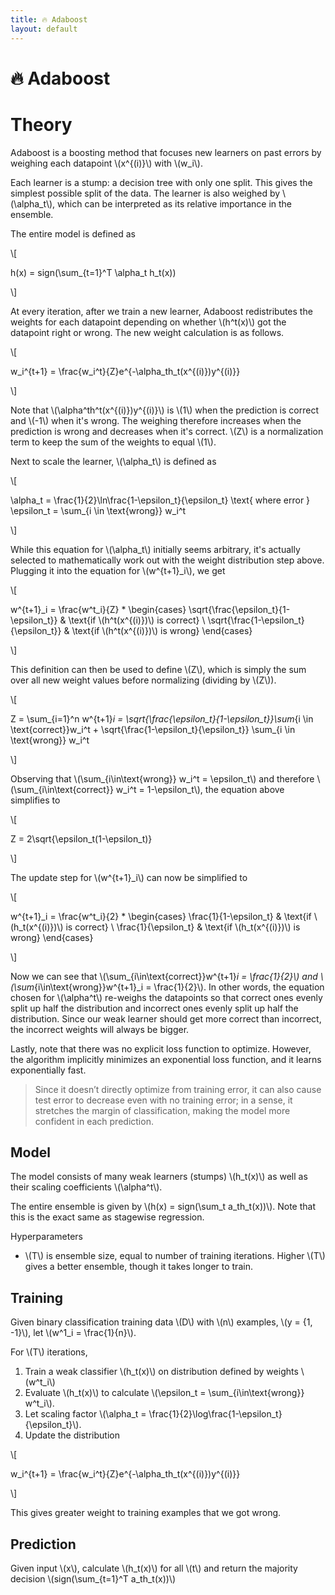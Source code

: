 ```yaml
---
title: 🔥 Adaboost
layout: default
---
```


# 🔥 Adaboost

# Theory
Adaboost is a boosting method that focuses new learners on past errors by weighing each datapoint \\(x^{(i)}\\) with \\(w_i\\).

Each learner is a stump: a decision tree with only one split. This gives the simplest possible split of the data. The learner is also weighed by \\(\alpha_t\\), which can be interpreted as its relative importance in the ensemble.

The entire model is defined as 

\\[

h(x) = sign(\sum_{t=1}^T \alpha_t h_t(x))

\\]

 
At every iteration, after we train a new learner, Adaboost redistributes the weights for each datapoint depending on whether \\(h^t(x)\\) got the datapoint right or wrong. The new weight calculation is as follows. 

\\[

w_i^{t+1} = \frac{w_i^t}{Z}e^{-\alpha_th_t(x^{(i)})y^{(i)}}

\\]

Note that \\(\alpha^th^t(x^{(i)})y^{(i)}\\) is \\(1\\) when the prediction is correct and \\(-1\\) when it's wrong. The weighing therefore increases when the prediction is wrong and decreases when it's correct. \\(Z\\) is a normalization term to keep the sum of the weights to equal \\(1\\).

Next to scale the learner, \\(\alpha_t\\) is defined as 

\\[

\alpha_t = \frac{1}{2}\ln\frac{1-\epsilon_t}{\epsilon_t} \text{ where error } \epsilon_t = \sum_{i \in \text{wrong}} w_i^t

\\]

While this equation for \\(\alpha_t\\) initially seems arbitrary, it's actually selected to mathematically work out with the weight distribution step above. Plugging it into the equation for \\(w^{t+1}_i\\), we get 

\\[

w^{t+1}_i = \frac{w^t_i}{Z} * \begin{cases} \sqrt{\frac{\epsilon_t}{1-\epsilon_t}} & \text{if \\(h^t(x^{(i)})\\) is correct} \\ \sqrt{\frac{1-\epsilon_t}{\epsilon_t}} & \text{if \\(h^t(x^{(i)})\\) is wrong} \end{cases}

\\]

This definition can then be used to define \\(Z\\), which is simply the sum over all new weight values before normalizing (dividing by \\(Z\\)). 

\\[

Z = \sum_{i=1}^n w^{t+1}_i = \sqrt{\frac{\epsilon_t}{1-\epsilon_t}}\sum_{i \in \text{correct}}w_i^t + \sqrt{\frac{1-\epsilon_t}{\epsilon_t}} \sum_{i \in \text{wrong}} w_i^t

\\]

Observing that \\(\sum_{i\in\text{wrong}} w_i^t = \epsilon_t\\) and therefore \\(\sum_{i\in\text{correct}} w_i^t = 1-\epsilon_t\\), the equation above simplifies to 

\\[

Z = 2\sqrt{\epsilon_t(1-\epsilon_t)}

\\]

The update step for \\(w^{t+1}_i\\) can now be simplified to 

\\[

w^{t+1}_i = \frac{w^t_i}{2} * \begin{cases} \frac{1}{1-\epsilon_t} & \text{if \\(h_t(x^{(i)})\\) is correct} \\ \frac{1}{\epsilon_t} & \text{if \\(h_t(x^{(i)})\\) is wrong} \end{cases}

\\]

Now we can see that \\(\sum_{i\in\text{correct}}w^{t+1}_i = \frac{1}{2}\\) and \\(\sum_{i\in\text{wrong}}w^{t+1}_i = \frac{1}{2}\\). In other words, the equation chosen for \\(\alpha^t\\) re-weighs the datapoints so that correct ones evenly split up half the distribution and incorrect ones evenly split up half the distribution. Since our weak learner should get more correct than incorrect, the incorrect weights will always be bigger.

Lastly, note that there was no explicit loss function to optimize. However, the algorithm implicitly minimizes an exponential loss function, and it learns exponentially fast.

>Since it doesn’t directly optimize from training error, it can also cause test error to decrease even with no training error; in a sense, it stretches the margin of classification, making the model more confident in each prediction.

## Model
The model consists of many weak learners (stumps) \\(h_t(x)\\) as well as their scaling coefficients \\(\alpha^t\\).

The entire ensemble is given by \\(h(x) = sign(\sum_t a_th_t(x))\\). Note that this is the exact same as stagewise regression.

Hyperparameters
- \\(T\\) is ensemble size, equal to number of training iterations. Higher \\(T\\) gives a better ensemble, though it takes longer to train.

## Training
Given binary classification training data \\(D\\) with \\(n\\) examples, \\(y = \{1, -1\}\\), let \\(w^1_i = \frac{1}{n}\\).

For \\(T\\) iterations,
1. Train a weak classifier \\(h_t(x)\\) on distribution defined by weights \\(w^t_i\\)
2. Evaluate \\(h_t(x)\\) to calculate \\(\epsilon_t = \sum_{i\in\text{wrong}} w^t_i\\).
3. Let scaling factor \\(\alpha_t = \frac{1}{2}\log\frac{1-\epsilon_t}{\epsilon_t}\\).
4. Update the distribution 

\\[

w_i^{t+1} = \frac{w_i^t}{Z}e^{-\alpha_th_t(x^{(i)})y^{(i)}}

\\]

This gives greater weight to training examples that we got wrong.

## Prediction
Given input \\(x\\), calculate \\(h_t(x)\\) for all \\(t\\) and return the majority decision \\(sign(\sum_{t=1}^T a_th_t(x))\\)